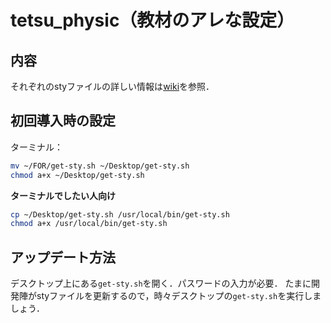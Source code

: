 # tetsu_physic（教材のアレな設定）
## 内容
それぞれのstyファイルの詳しい情報は[wiki](https://github.com/tetsu-osaka-physics/tetsu_physic/wiki)を参照．

## 初回導入時の設定
ターミナル：
```sh
mv ~/FOR/get-sty.sh ~/Desktop/get-sty.sh
chmod a+x ~/Desktop/get-sty.sh
```
**ターミナルでしたい人向け**
```sh
cp ~/Desktop/get-sty.sh /usr/local/bin/get-sty.sh
chmod a+x /usr/local/bin/get-sty.sh
```

## アップデート方法
デスクトップ上にある`get-sty.sh`を開く．パスワードの入力が必要．
たまに開発陣がstyファイルを更新するので，時々デスクトップの`get-sty.sh`を実行しましょう．
